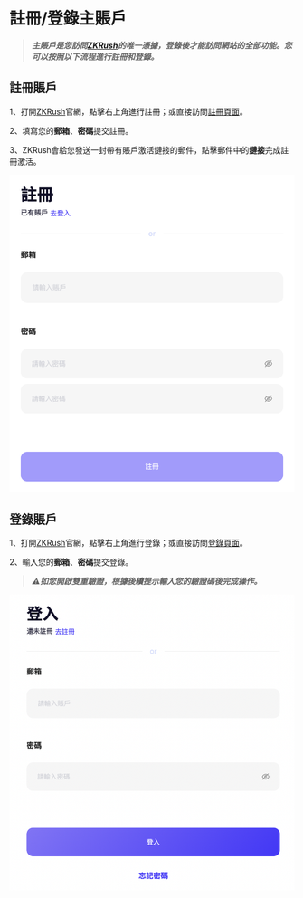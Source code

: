 # 註冊/登錄主賬戶

> ***主賬戶是您訪問[ZKRush](https://www.zkrush.com)的唯一憑據，登錄後才能訪問網站的全部功能。您可以按照以下流程進行註冊和登錄。***

## 註冊賬戶

1、打開[ZKRush](https://www.zkrush.com)官網，點擊右上角進行註冊；或直接訪問[註冊頁面](https://www.zkrush.com/signUp)。

2、填寫您的**郵箱**、**密碼**提交註冊。

3、ZKRush會給您發送一封帶有賬戶激活鏈接的郵件，點擊郵件中的**鏈接**完成註冊激活。

![alt signup](../_media/signup.png ':size=40%')



## 登錄賬戶

1、打開[ZKRush](https://www.zkrush.com)官網，點擊右上角進行登錄；或直接訪問[登錄頁面](https://www.zkrush.com/login)。

2、輸入您的**郵箱**、**密碼**提交登錄。

> ***⚠️如您開啟雙重驗證，根據後續提示輸入您的驗證碼後完成操作。***

![alt login](../_media/login.png ':size=40%')
